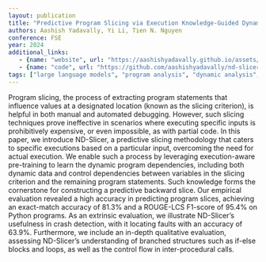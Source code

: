 ```yaml
---
layout: publication
title: "Predictive Program Slicing via Execution Knowledge-Guided Dynamic Dependence Learning"
authors: Aashish Yadavally, Yi Li, Tien N. Nguyen
conference: FSE
year: 2024
additional_links:
   - {name: "website", url: "https://aashishyadavally.github.io/assets/pdf/pub-fse2024.pdf"}
   - {name: "code", url: "https://github.com/aashishyadavally/nd-slicer"}
tags: ["large language models", "program analysis", "dynamic analysis", "tool"]
---
```

Program slicing, the process of extracting program statements that influence values at a designated location (known as the slicing criterion), is helpful in both manual and automated debugging. However, such slicing techniques prove ineffective in scenarios where executing specific inputs is prohibitively expensive, or even impossible, as with partial code. In this paper, we introduce ND-Slicer, a predictive slicing methodology that caters to specific executions based on a particular input, overcoming the need for actual execution. We enable such a process by leveraging execution-aware pre-training to learn the dynamic program dependencies, including both dynamic data and control dependencies between variables in the slicing criterion and the remaining program statements. Such knowledge forms the cornerstone for constructing a predictive backward slice. Our empirical evaluation revealed a high accuracy in predicting program slices, achieving an exact-match accuracy of 81.3% and a ROUGE-LCS F1-score of 95.4% on Python programs. As an extrinsic evaluation, we illustrate ND-Slicer’s usefulness in crash detection, with it locating faults with an accuracy of 63.9%. Furthermore, we include an in-depth qualitative evaluation, assessing ND-Slicer’s understanding of branched structures such as if-else blocks and loops, as well as the control flow in inter-procedural calls.
